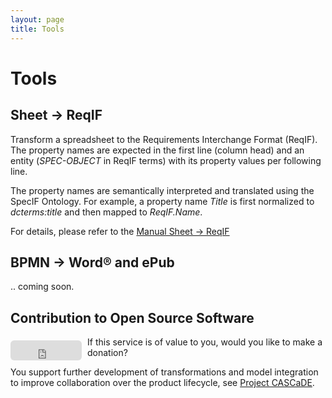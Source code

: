 ```yaml
---
layout: page
title: Tools
---
```


# Tools

## Sheet → ReqIF

<p>Transform a spreadsheet to the Requirements Interchange Format (ReqIF). The property names are expected in the first line (column head) and an entity (<span class="text-bg-light"><em>SPEC-OBJECT</em></span> in ReqIF terms) with its property values per following line.</p><p>The property names are semantically interpreted and translated using the SpecIF Ontology. For example, a property name <span class="text-bg-light"><em>Title</em></span> is first normalized to <span class="text-bg-light"><em>dcterms:title</em></span> and then mapped to <span class="text-bg-light"><em>ReqIF.Name</em></span>.</p><p>For details, please refer to the <a href="./manual-sheet2reqif.html" target="_blank">Manual Sheet → ReqIF</a></p>

## BPMN → Word® and ePub

.. coming soon.

## Contribution to Open Source Software

<div style="float: left; margin: 6px 9px 0 0;" > <iframe src="https://github.com/sponsors/enso-managers/button" title = "Sponsor enso-managers" height = "32" width = "114" style = "border: 0; border-radius: 6px;" > </iframe></div >
<p style="margin-top:0.5em">If this service is of value to you, would you like to make a donation?</p><p>You support further development of transformations and model integration to improve collaboration over the product lifecycle, see <a href="https://cascade.gfse.org" target="_blank">Project CASCaDE</a>.</p>

